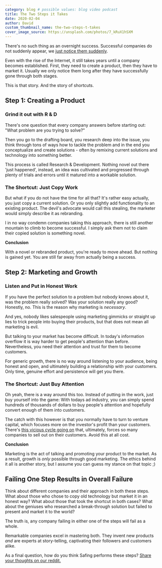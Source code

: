 ```yaml
---
category: blog # possible values: blog video podcast
title: The Two Steps it Takes
date: 2020-02-04
author: David
custom_thumbnail_name: the-two-steps-t-takes
cover_image_source: https://unsplash.com/photos/7_kRuX1hSXM
---
```


There's no such thing as an overnight success. Successful companies do not suddenly appear, we [just notice them suddenly](https://seths.blog/2014/01/gradually-and-then-suddenly/).

Even with the rise of the Internet, it still takes years until a company becomes established. First, they need to create a product, then they have to market it. Usually we only notice them long after they have successfully gone through both stages.

This is that story. And the story of shortcuts.

## Step 1: Creating a Product

### Grind it out with R & D

There's one question that every company answers before starting out: "What problem are you trying to solve?"

Then you go to the drafting board, you research deep into the issue, you think through tons of ways how to tackle the problem and in the end you conceptualize and create solutions - often by remixing current solutions and technology into something better.

This process is called Research & Development. Nothing novel out there 'just happened', instead, an idea was cultivated and progressed through plenty of trials and errors until it matured into a workable solution.

### The Shortcut: Just Copy Work

But what if you do not have the time for all that? It's rather easy actually, you just copy a current solution. Or you only slightly add functionality to an existing product. The devil's advocate would call this stealing, the marketer would simply describe it as rebranding.

I in no way condemn companies taking this approach, there is still another mountain to climb to become successful. I simply ask them not to claim their copied solution is something novel.

**Conclusion**

With a novel or rebranded product, you're ready to move ahead. But nothing is gained yet. You are still far away from actually being a success.

## Step 2: Marketing and Growth

### Listen and Put in Honest Work

If you have the perfect solution to a problem but nobody knows about it, was the problem really solved? Was your solution really any good? Honestly, no. This is the reason why marketing is *necessary*.

And yes, nobody likes salespeople using marketing gimmicks or straight up lies to trick people into buying their products, but that does not mean all marketing is evil.

But talking to your market has become difficult. In today's information overflow it is way harder to get people's attention than before. Nevertheless, you need their attention and trust for them to become customers.

For generic growth, there is no way around listening to your audience, being honest and open, and ultimately building a relationship with your customers. Only time, genuine effort and persistence will get you there.

### The Shortcut: Just Buy Attention

Oh yeah, there is a way around this too. Instead of putting in the work, just buy yourself into the game: With todays ad industry, you can simply spend hundreds of thousands of dollars to buy people's attention and hopefully convert enough of them into customers.

The catch with this however is that you normally have to turn to venture capital, which focuses more on the investor's profit than your customers. There's [this vicious cycle going on](https://forum.privacytools.io/t/what-privacy-services-have-been-sold-or-taken-on-major-investors-we-should-find-out/1834/9) that, ultimately, forces so many companies to sell out on their customers. Avoid this at all cost.

**Conclusion**

Marketing is the act of talking and promoting your product to the market. As a result, growth is *only* possible through good marketing. The ethics behind it all is another story, but I assume you can guess my stance on that topic ;)

## Failing One Step Results in Overall Failure

Think about different companies and their approach in both these steps. What about those who chose to copy old technology but market it in an honest way? What about those that took the shortcut in both cases? What about the geniuses who researched a break-through solution but failed to present and market it to the world?

The truth is, any company failing in either one of the steps will fail as a whole.

Remarkable companies excel in mastering both. They invent new products *and* are experts at story-telling, captivating their followers and customers alike.

As a final question, how do you think Safing performs these steps? [Share your thoughts on our reddit.](https://reddit.com/r/safing/)
